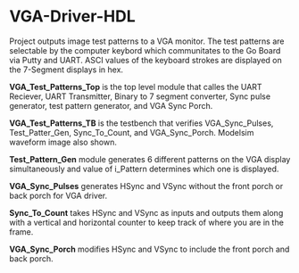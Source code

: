 # VGA-Driver-HDL
Project outputs image test patterns to a VGA monitor. The test patterns are selectable by the computer keybord which communitates to the Go Board via Putty and UART. 
ASCI values of the keyboard strokes are displayed on the 7-Segment displays in hex.

**VGA_Test_Patterns_Top** is the top level module that calles the UART Reciever, UART Transmitter, Binary to 7 segment converter, Sync pulse generator, test pattern
generator, and VGA Sync Porch. 

**VGA_Test_Patterns_TB** is the testbench that verifies VGA_Sync_Pulses, Test_Patter_Gen, Sync_To_Count, and VGA_Sync_Porch. Modelsim waveform image also shown.

**Test_Pattern_Gen** module generates 6 different patterns on the VGA display simultaneously and value of i_Pattern determines which one is displayed.

**VGA_Sync_Pulses** generates HSync and VSync without the front porch or back porch for VGA driver.

**Sync_To_Count** takes HSync and VSync as inputs and outputs them along with a vertical and horizontal counter to keep track of where you are in the frame.

**VGA_Sync_Porch** modifies HSync and VSync to include the front porch and back porch.
